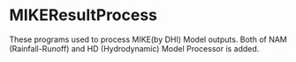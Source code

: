 # MIKEResultProcess
These programs used to process MIKE(by DHI) Model outputs. Both of NAM (Rainfall-Runoff) and HD (Hydrodynamic) Model Processor is added.
